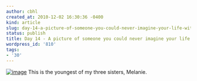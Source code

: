 ```yaml
---
author: cbhl
created_at: 2010-12-02 16:30:36 -0400
kind: article
slug: day-14-a-picture-of-someone-you-could-never-imagine-your-life-without
status: publish
title: Day 14 - A picture of someone you could never imagine your life without
wordpress_id: '810'
tags:
- '30'
---
```


[![image](//images.michael-chang.ca/blog/wp-content/uploads/2010/12/76153_1225063842949_1719620954_431599_8042486_n-300x240.jpg "Melanie")](//images.michael-chang.ca/blog/wp-content/uploads/2010/12/76153_1225063842949_1719620954_431599_8042486_n.jpg)
This is the youngest of my three sisters, Melanie.
